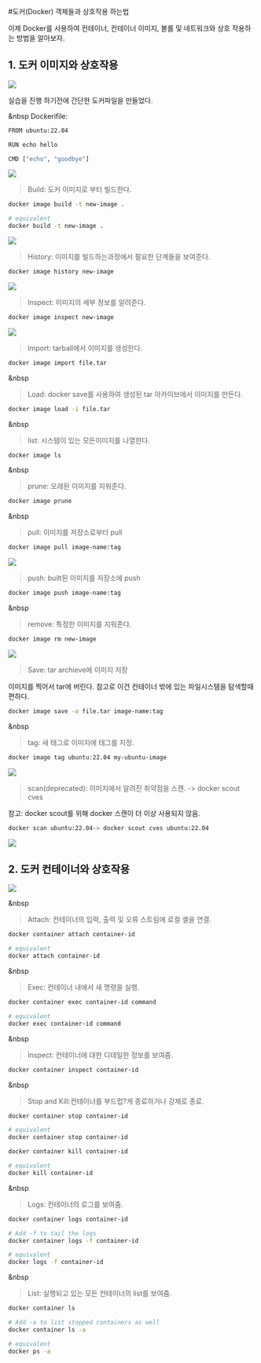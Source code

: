 #도커(Docker) 객체들과 상호작용 하는법

이제 Docker를 사용하여 컨테이너, 컨테이너 이미지, 볼륨 및 네트워크와 상호 작용하는 방법을 알아보자.

## 1. 도커 이미지와 상호작용


![](https://velog.velcdn.com/images/luckyprice1103/post/3dc1aff9-c254-4e75-85b0-4745635d2974/image.png)

실습을 진행 하기전에 간단한 도커파일을 만들었다.

&nbsp
Dockerifile:
```bash
FROM ubuntu:22.04

RUN echo hello

CMD ["echo", "goodbye"]
```

![](https://velog.velcdn.com/images/luckyprice1103/post/f81bc0a7-c16c-4426-8439-e96e4709dde9/image.png)

>Build: 도커 이미지로 부터 빌드한다.

```bash
docker image build -t new-image .

# equivalent
docker build -t new-image .
```
![](https://velog.velcdn.com/images/luckyprice1103/post/f38d4907-1cba-4bb3-96ce-d43c3cd28230/image.png)

> History: 이미지를 빌드하는과정에서 필요한 단계들을 보여준다.

```bash
docker image history new-image
```
![](https://velog.velcdn.com/images/luckyprice1103/post/4de7893e-1b68-4e3f-861d-133e11721ccc/image.png)
> Inspect: 이미지의 세부 정보를 알려준다.

```bash
docker image inspect new-image
```
![](https://velog.velcdn.com/images/luckyprice1103/post/c5ef0d3e-3c41-4253-b6fc-05c786e4d531/image.png)
> Import: tarball에서 이미지를 생성한다.

```bash
docker image import file.tar
```
&nbsp

> Load: docker save를 사용하여 생성된 tar 아카이브에서 이미지를 만든다.

```bash
docker image load -i file.tar
```
&nbsp
> list: 시스템이 있는 모든이미지를 나열한다.

```bash
docker image ls
```
&nbsp
> prune: 오래된 이미지를 지워준다.

```bash
docker image prune
```

&nbsp
> pull: 이미지를 저장소로부터 pull

```bash
docker image pull image-name:tag
```
![](https://velog.velcdn.com/images/luckyprice1103/post/9d688e90-8220-471c-b8c8-ff3aae27651c/image.png)

> push: built된 이미지를 저장소에 push

```bash
docker image push image-name:tag
```

&nbsp
> remove: 특정한 이미지를 지워준다.

```bash
docker image rm new-image
```

![](https://velog.velcdn.com/images/luckyprice1103/post/26ba62bd-0d7f-4114-8a3d-471f395da7e6/image.png)

> Save: tar archieve에 이미지 저장

이미지를 찍어서 tar에 버린다. 참고로 이건 컨테이너 밖에 있는 파일시스템을 탐색할때 편하다.

```bash
docker image save -o file.tar image-name:tag
```
&nbsp
> tag: 새 태그로 이미지에 태그를 지정.

```bash
docker image tag ubuntu:22.04 my-ubuntu-image
```
![](https://velog.velcdn.com/images/luckyprice1103/post/366974cc-a743-4ce5-bc32-1d8d92fdf1ec/image.png)

> scan(deprecated): 이미지에서 알려진 취약점을 스캔.
-> docker scout cves

참고: docker scout를 위해 docker 스캔이 더 이상 사용되지 않음.

```bash
docker scan ubuntu:22.04-> docker scout cves ubuntu:22.04
```

![](https://velog.velcdn.com/images/luckyprice1103/post/ca20c378-ad9f-4f60-a866-44456448ce5e/image.png)

## 2. 도커 컨테이너와 상호작용
![](https://velog.velcdn.com/images/luckyprice1103/post/578d09be-ed44-4cc6-aad0-773b85bb46e3/image.png)

&nbsp

> Attach: 컨테이너의 입력, 출력 및 오류 스트림에 로컬 셸을 연결.

```bash
docker container attach container-id

# equivalent
docker attach container-id
```

&nbsp

> Exec: 컨테이너 내에서 새 명령을 실행.

```bash
docker container exec container-id command

# equivalent
docker exec container-id command
```

&nbsp

> Inspect: 컨테이너에 대한 디테일한 정보를 보여줌.

```bash
docker container inspect container-id
```

&nbsp

> Stop and Kill:컨테이너를 부드럽?게 종료하거나 강제로 종료.

```bash
docker container stop container-id

# equivalent
docker container stop container-id

docker container kill container-id

# equivalent
docker kill container-id
```

&nbsp

> Logs: 컨테이너의 로그를 보여줌.

```bash
docker container logs container-id

# Add -f to tail the logs
docker container logs -f container-id

# equivalent
docker logs -f container-id
```

&nbsp

> List: 실행되고 있는 모든 컨테이너의 list를 보여줌.

```bash
docker container ls

# Add -a to list stopped containers as well
docker container ls -a

# equivalent
docker ps -a
```